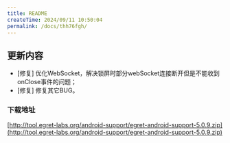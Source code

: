 ```yaml
---
title: README
createTime: 2024/09/11 10:50:04
permalink: /docs/thh76fgh/
---
```

## 更新内容

* [修复] 优化WebSocket，解决锁屏时部分webSocket连接断开但是不能收到onClose事件的问题；
* [修复] 修复其它BUG。

### 下载地址

[http://tool.egret-labs.org/android-support/egret-android-support-5.0.9.zip](http://tool.egret-labs.org/android-support/egret-android-support-5.0.9.zip)
